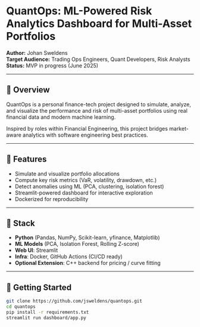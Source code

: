 # QuantOps: ML-Powered Risk Analytics Dashboard for Multi-Asset Portfolios

**Author:** Johan Sweldens  
**Target Audience:** Trading Ops Engineers, Quant Developers, Risk Analysts  
**Status:** MVP in progress (June 2025)

---

## 🧠 Overview

QuantOps is a personal finance-tech project designed to simulate, analyze, and visualize the performance and risk of multi-asset portfolios using real financial data and modern machine learning.

Inspired by roles within Financial Engineering, this project bridges market-aware analytics with software engineering best practices.

---

## 🎯 Features

- Simulate and visualize portfolio allocations
- Compute key risk metrics (VaR, volatility, drawdown, etc.)
- Detect anomalies using ML (PCA, clustering, isolation forest)
- Streamlit-powered dashboard for interactive exploration
- Dockerized for reproducibility

---

## 🧱 Stack

- **Python** (Pandas, NumPy, Scikit-learn, yfinance, Matplotlib)
- **ML Models** (PCA, Isolation Forest, Rolling Z-score)
- **Web UI**: Streamlit
- **Infra**: Docker, GitHub Actions (CI/CD ready)
- **Optional Extension**: C++ backend for pricing / curve fitting

---

## 🚀 Getting Started

```bash
git clone https://github.com/jsweldens/quantops.git
cd quantops
pip install -r requirements.txt
streamlit run dashboard/app.py
